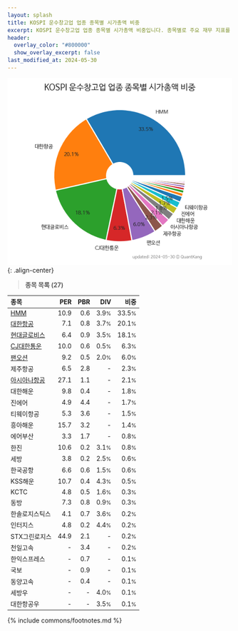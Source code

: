```yaml
---
layout: splash
title: KOSPI 운수창고업 업종 종목별 시가총액 비중
excerpt: KOSPI 운수창고업 업종 종목별 시가총액 비중입니다. 종목별로 주요 재무 지표를 함께 표시합니다.
header:
  overlay_color: "#800000"
  show_overlay_excerpt: false
last_modified_at: 2024-05-30
---
```



![KOSPI 운수창고업 업종 종목별 시가총액 비중](/stats/sector/images/kospi_업종_운수창고업_종목.png){: .align-center}


> **종목 목록 (27)**<a id="list"></a>

| **종목** | **PER** | **PBR** | **DIV** | **비중** |
| :------- | ------: | ------: | ------: | -------: |
| [HMM](/011200/) | 10.9 | 0.6 | 3.9<small>%</small> | 33.5<small>%</small> |
| [대한항공](/003490/) | 7.1 | 0.8 | 3.7<small>%</small> | 20.1<small>%</small> |
| [현대글로비스](/086280/) | 6.4 | 0.9 | 3.5<small>%</small> | 18.1<small>%</small> |
| [CJ대한통운](/000120/) | 10.0 | 0.6 | 0.5<small>%</small> | 6.3<small>%</small> |
| [팬오션](/028670/) | 9.2 | 0.5 | 2.0<small>%</small> | 6.0<small>%</small> |
| 제주항공 | 6.5 | 2.8 | - | 2.3<small>%</small> |
| [아시아나항공](/020560/) | 27.1 | 1.1 | - | 2.1<small>%</small> |
| 대한해운 | 9.8 | 0.4 | - | 1.8<small>%</small> |
| 진에어 | 4.9 | 4.4 | - | 1.7<small>%</small> |
| 티웨이항공 | 5.3 | 3.6 | - | 1.5<small>%</small> |
| 흥아해운 | 15.7 | 3.2 | - | 1.4<small>%</small> |
| 에어부산 | 3.3 | 1.7 | - | 0.8<small>%</small> |
| 한진 | 10.6 | 0.2 | 3.1<small>%</small> | 0.8<small>%</small> |
| 세방 | 3.8 | 0.2 | 2.5<small>%</small> | 0.6<small>%</small> |
| 한국공항 | 6.6 | 0.6 | 1.5<small>%</small> | 0.6<small>%</small> |
| KSS해운 | 10.7 | 0.4 | 4.3<small>%</small> | 0.5<small>%</small> |
| KCTC | 4.8 | 0.5 | 1.6<small>%</small> | 0.3<small>%</small> |
| 동방 | 7.3 | 0.8 | 0.9<small>%</small> | 0.3<small>%</small> |
| 한솔로지스틱스 | 4.1 | 0.7 | 3.6<small>%</small> | 0.2<small>%</small> |
| 인터지스 | 4.8 | 0.2 | 4.4<small>%</small> | 0.2<small>%</small> |
| STX그린로지스 | 44.9 | 2.1 | - | 0.2<small>%</small> |
| 천일고속 | - | 3.4 | - | 0.2<small>%</small> |
| 한익스프레스 | - | 0.7 | - | 0.1<small>%</small> |
| 국보 | - | 0.9 | - | 0.1<small>%</small> |
| 동양고속 | - | 0.4 | - | 0.1<small>%</small> |
| 세방우 | - | - | 4.0<small>%</small> | 0.1<small>%</small> |
| 대한항공우 | - | - | 3.5<small>%</small> | 0.1<small>%</small> |

{% include commons/footnotes.md %}